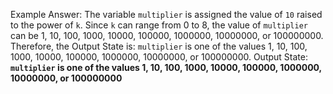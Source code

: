 Example Answer:
The variable `multiplier` is assigned the value of `10` raised to the power of `k`. Since `k` can range from 0 to 8, the value of `multiplier` can be 1, 10, 100, 1000, 10000, 100000, 1000000, 10000000, or 100000000. Therefore, the Output State is: `multiplier` is one of the values 1, 10, 100, 1000, 10000, 100000, 1000000, 10000000, or 100000000.
Output State: **`multiplier` is one of the values 1, 10, 100, 1000, 10000, 100000, 1000000, 10000000, or 100000000**